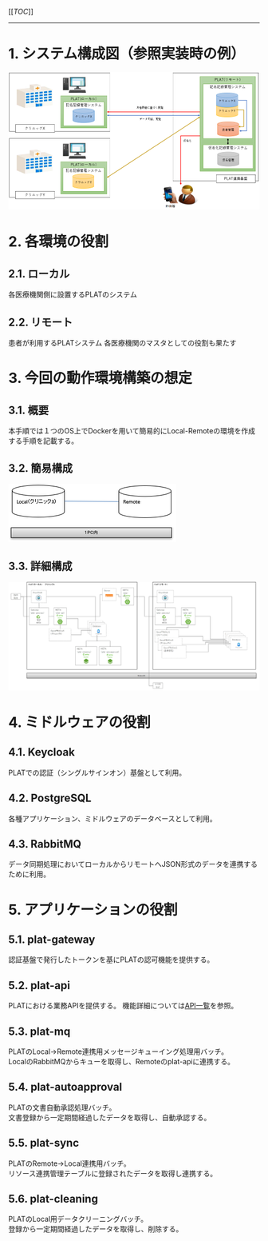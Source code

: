 [[_TOC_]] 

----

# 1. システム構成図（参照実装時の例）
![image.png](.attachments/image-e1cd1598-fc30-4b82-af3e-f968fa9f6c7a.png)

# 2. 各環境の役割
## 2.1. ローカル
各医療機関側に設置するPLATのシステム

## 2.2. リモート
患者が利用するPLATシステム
各医療機関のマスタとしての役割も果たす

# 3. 今回の動作環境構築の想定
## 3.1. 概要
本手順では１つのOS上でDockerを用いて簡易的にLocal-Remoteの環境を作成する手順を記載する。

## 3.2. 簡易構成
![image.png](.attachments/image-c9dffbbe-12a7-4552-8e63-4963392936fc.png)

## 3.3. 詳細構成
![image.png](.attachments/image-9cccddd2-45b1-4469-822b-1da946e5888c.png)

# 4. ミドルウェアの役割
## 4.1. Keycloak
PLATでの認証（シングルサインオン）基盤として利用。

## 4.2. PostgreSQL
各種アプリケーション、ミドルウェアのデータベースとして利用。

## 4.3. RabbitMQ
データ同期処理においてローカルからリモートへJSON形式のデータを連携するために利用。

# 5. アプリケーションの役割
## 5.1. plat-gateway
認証基盤で発行したトークンを基にPLATの認可機能を提供する。

## 5.2. plat-api
PLATにおける業務APIを提供する。
機能詳細については[API一覧](5.API仕様/1.API一覧.md)を参照。

## 5.3. plat-mq
PLATのLocal→Remote連携用メッセージキューイング処理用バッチ。  
LocalのRabbitMQからキューを取得し、Remoteのplat-apiに連携する。

## 5.4. plat-autoapproval
PLATの文書自動承認処理バッチ。  
文書登録から一定期間経過したデータを取得し、自動承認する。

## 5.5. plat-sync
PLATのRemote→Local連携用バッチ。  
リソース連携管理テーブルに登録されたデータを取得し連携する。

## 5.6. plat-cleaning
PLATのLocal用データクリーニングバッチ。  
登録から一定期間経過したデータを取得し、削除する。

